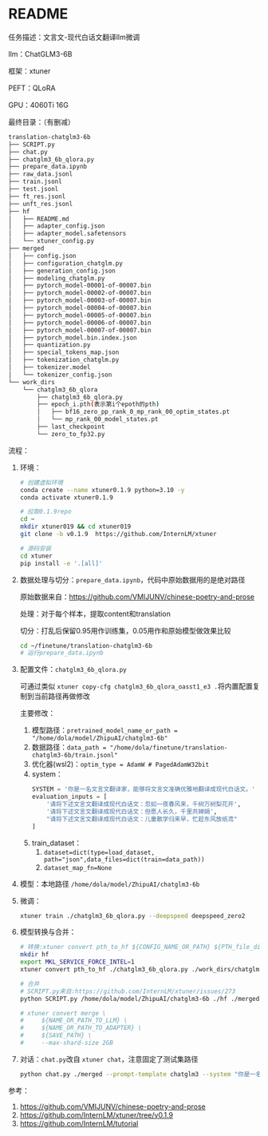# README

任务描述：文言文-现代白话文翻译llm微调

llm：ChatGLM3-6B

框架：xtuner

PEFT：QLoRA

GPU：4060Ti 16G

最终目录：（有删减）

```bash
translation-chatglm3-6b
├── SCRIPT.py
├── chat.py
├── chatglm3_6b_qlora.py
├── prepare_data.ipynb
├── raw_data.jsonl
├── train.jsonl
├── test.jsonl
├── ft_res.jsonl
├── unft_res.jsonl
├── hf
│   ├── README.md
│   ├── adapter_config.json
│   ├── adapter_model.safetensors
│   └── xtuner_config.py
├── merged
│   ├── config.json
│   ├── configuration_chatglm.py
│   ├── generation_config.json
│   ├── modeling_chatglm.py
│   ├── pytorch_model-00001-of-00007.bin
│   ├── pytorch_model-00002-of-00007.bin
│   ├── pytorch_model-00003-of-00007.bin
│   ├── pytorch_model-00004-of-00007.bin
│   ├── pytorch_model-00005-of-00007.bin
│   ├── pytorch_model-00006-of-00007.bin
│   ├── pytorch_model-00007-of-00007.bin
│   ├── pytorch_model.bin.index.json
│   ├── quantization.py
│   ├── special_tokens_map.json
│   ├── tokenization_chatglm.py
│   ├── tokenizer.model
│   └── tokenizer_config.json
└── work_dirs
    └── chatglm3_6b_qlora
        ├── chatglm3_6b_qlora.py
        ├── epoch_i.pth(表示第i个epoth的pth)
        │   ├── bf16_zero_pp_rank_0_mp_rank_00_optim_states.pt
        │   └── mp_rank_00_model_states.pt
        ├── last_checkpoint
        └── zero_to_fp32.py
```

流程：

1. 环境：

   ```bash
   # 创建虚拟环境
   conda create --name xtuner0.1.9 python=3.10 -y
   conda activate xtuner0.1.9

   # 拉取0.1.9repo
   cd ~
   mkdir xtuner019 && cd xtuner019
   git clone -b v0.1.9  https://github.com/InternLM/xtuner

   # 源码安装
   cd xtuner
   pip install -e '.[all]'
   ```
2. 数据处理与切分：`prepare_data.ipynb`，代码中原始数据用的是绝对路径

   原始数据来自：https://github.com/VMIJUNV/chinese-poetry-and-prose
   
   处理：对于每个样本，提取content和translation
   
   切分：打乱后保留0.95用作训练集，0.05用作和原始模型做效果比较

   ```bash
   cd ~/finetune/translation-chatglm3-6b
   # 运行prepare_data.ipynb
   ```
4. 配置文件：`chatglm3_6b_qlora.py`

   可通过类似 `xtuner copy-cfg chatglm3_6b_qlora_oasst1_e3 .`将内置配置复制到当前路径再做修改

   主要修改：

   1. 模型路径：`pretrained_model_name_or_path = "/home/dola/model/ZhipuAI/chatglm3-6b"`
   2. 数据路径：`data_path = "/home/dola/finetune/translation-chatglm3-6b/train.jsonl"`
   3. 优化器(wsl2)：`optim_type = AdamW # PagedAdamW32bit`
   4. system：
      ```python
      SYSTEM = '你是一名文言文翻译家，能够将文言文准确优雅地翻译成现代白话文。'
      evaluation_inputs = [
          '请将下述文言文翻译成现代白话文：忽如一夜春风来，千树万树梨花开', 
          '请将下述文言文翻译成现代白话文：但愿人长久，千里共婵娟',
          "请将下述文言文翻译成现代白话文：儿童散学归来早，忙趁东风放纸鸢"
      ]
      ```
   5. train_dataset：
      1. `dataset=dict(type=load_dataset, path="json",data_files=dict(train=data_path))`
      2. `dataset_map_fn=None`
5. 模型：本地路径 `/home/dola/model/ZhipuAI/chatglm3-6b`
6. 微调：

   ```bash
   xtuner train ./chatglm3_6b_qlora.py --deepspeed deepspeed_zero2
   ```
7. 模型转换与合并：

   ```bash
   # 转换:xtuner convert pth_to_hf ${CONFIG_NAME_OR_PATH} ${PTH_file_dir} ${SAVE_PATH}
   mkdir hf
   export MKL_SERVICE_FORCE_INTEL=1
   xtuner convert pth_to_hf ./chatglm3_6b_qlora.py ./work_dirs/chatglm3_6b_qlora/epoch_10.pth ./hf

   # 合并
   # SCRIPT.py来自:https://github.com/InternLM/xtuner/issues/273
   python SCRIPT.py /home/dola/model/ZhipuAI/chatglm3-6b ./hf ./merged --max-shard-size 2GB

   # xtuner convert merge \
   #     ${NAME_OR_PATH_TO_LLM} \
   #     ${NAME_OR_PATH_TO_ADAPTER} \
   #     ${SAVE_PATH} \
   #     --max-shard-size 2GB
   ```
8. 对话：`chat.py`改自 `xtuner chat`，注意固定了测试集路径

   ```bash
   python chat.py ./merged --prompt-template chatglm3 --system "你是一名文言文翻译家，能够将文言文准确优雅地翻译成现代白话文。" --save_path ./ft_res.jsonl
   ```

参考：

1. https://github.com/VMIJUNV/chinese-poetry-and-prose
2. https://github.com/InternLM/xtuner/tree/v0.1.9
3. https://github.com/InternLM/tutorial
